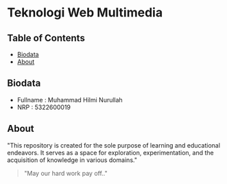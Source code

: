 # Teknologi Web Multimedia

## Table of Contents

- [Biodata](#Biodata)
- [About](#About)
<!-- - [Usage](#usage)
- [Contributing](../CONTRIBUTING.md) -->

## Biodata <a name = "Biodata"></a>

- Fullname : Muhammad Hilmi Nurullah
- NRP : 5322600019

## About <a name = "About"></a>

"This repository is created for the sole purpose of learning and educational endeavors. It serves as a space for exploration, experimentation, and the acquisition of knowledge in various domains."

> "May our hard work pay off.."
<!-- 
### Prerequisites

What things you need to install the software and how to install them.

```
Give examples
```

### Installing

A step by step series of examples that tell you how to get a development env running.

Say what the step will be

```
Give the example
```

And repeat

```
until finished
```

End with an example of getting some data out of the system or using it for a little demo.

## Usage <a name = "usage"></a>

Add notes about how to use the system. -->

